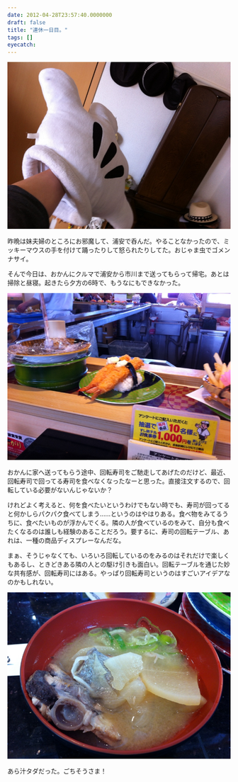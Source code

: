 ```yaml
---
date: 2012-04-28T23:57:40.0000000
draft: false
title: "連休一日目。"
tags: []
eyecatch: 
---
```

<p><img src="20120428103954.jpg" alt="f:id:daruyanagi:20120428103954j:plain" title="f:id:daruyanagi:20120428103954j:plain" class="hatena-fotolife"></p><p>昨晩は妹夫婦のところにお邪魔して、浦安で呑んだ。やることなかったので、ミッキーマウスの手を付けて踊ったりして怒られたりしてた。おじゃま虫でゴメンナサイ。</p><p>そんで今日は、おかんにクルマで浦安から市川まで送ってもらって帰宅。あとは掃除と昼寝。起きたら夕方の6時で、もうなにもできなかった。</p><p><img src="20120428121005.jpg" alt="f:id:daruyanagi:20120428121005j:plain" title="f:id:daruyanagi:20120428121005j:plain" class="hatena-fotolife"></p><p>おかんに家へ送ってもらう途中、回転寿司をご馳走してあげたのだけど、最近、回転寿司で回ってる寿司を食べなくなったなーと思った。直接注文するので、回転している必要がないんじゃないか？</p><p>けれどよく考えると、何を食べたいというわけでもない時でも、寿司が回ってると何かしらパクパク食べてしまう……というのはやはりある。食べ物をみてるうちに、食べたいものが浮かんでくる。隣の人が食べているのをみて、自分も食べたくなるのは誰しも経験のあることだろう。要するに、寿司の回転テーブル、あれは、一種の商品ディスプレーなんだな。</p><p>まぁ、そうじゃなくても、いろいろ回転しているのをみるのはそれだけで楽しくもあるし、ときどきある隣の人との駆け引きも面白い。回転テーブルを通じた妙な共有感が、回転寿司にはある。やっぱり回転寿司というのはすごいアイデアなのかもしれない。</p><p><img src="20120428122541.jpg" alt="f:id:daruyanagi:20120428122541j:plain" title="f:id:daruyanagi:20120428122541j:plain" class="hatena-fotolife"></p><p>あら汁タダだった。ごちそうさま！</p>
